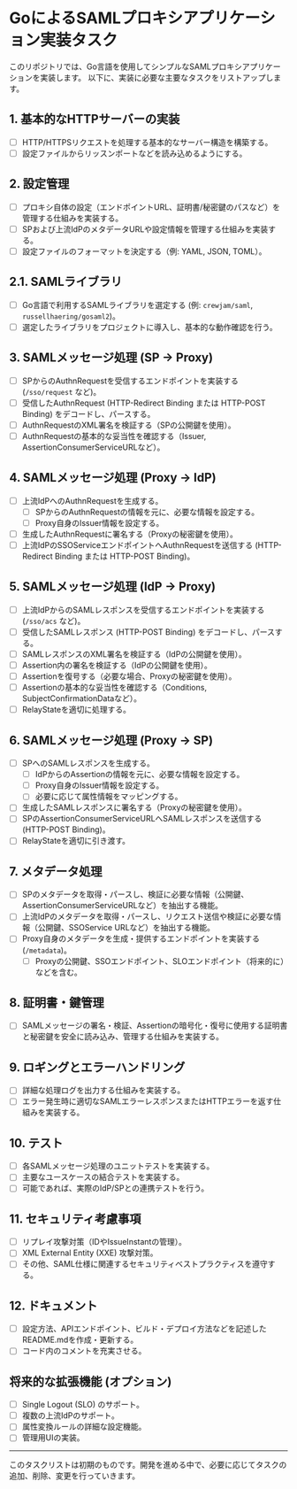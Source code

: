 # GoによるSAMLプロキシアプリケーション実装タスク

このリポジトリでは、Go言語を使用してシンプルなSAMLプロキシアプリケーションを実装します。
以下に、実装に必要な主要なタスクをリストアップします。

## 1. 基本的なHTTPサーバーの実装
- [ ] HTTP/HTTPSリクエストを処理する基本的なサーバー構造を構築する。
- [ ] 設定ファイルからリッスンポートなどを読み込めるようにする。

## 2. 設定管理
- [ ] プロキシ自体の設定（エンドポイントURL、証明書/秘密鍵のパスなど）を管理する仕組みを実装する。
- [ ] SPおよび上流IdPのメタデータURLや設定情報を管理する仕組みを実装する。
- [ ] 設定ファイルのフォーマットを決定する（例: YAML, JSON, TOML）。

## 2.1. SAMLライブラリ
- [ ] Go言語で利用するSAMLライブラリを選定する (例: `crewjam/saml`, `russellhaering/gosaml2`)。
- [ ] 選定したライブラリをプロジェクトに導入し、基本的な動作確認を行う。

## 3. SAMLメッセージ処理 (SP -> Proxy)
- [ ] SPからのAuthnRequestを受信するエンドポイントを実装する (`/sso/request` など)。
- [ ] 受信したAuthnRequest (HTTP-Redirect Binding または HTTP-POST Binding) をデコードし、パースする。
- [ ] AuthnRequestのXML署名を検証する（SPの公開鍵を使用）。
- [ ] AuthnRequestの基本的な妥当性を確認する（Issuer, AssertionConsumerServiceURLなど）。

## 4. SAMLメッセージ処理 (Proxy -> IdP)
- [ ] 上流IdPへのAuthnRequestを生成する。
    - [ ] SPからのAuthnRequestの情報を元に、必要な情報を設定する。
    - [ ] Proxy自身のIssuer情報を設定する。
- [ ] 生成したAuthnRequestに署名する（Proxyの秘密鍵を使用）。
- [ ] 上流IdPのSSOServiceエンドポイントへAuthnRequestを送信する (HTTP-Redirect Binding または HTTP-POST Binding)。

## 5. SAMLメッセージ処理 (IdP -> Proxy)
- [ ] 上流IdPからのSAMLレスポンスを受信するエンドポイントを実装する (`/sso/acs` など)。
- [ ] 受信したSAMLレスポンス (HTTP-POST Binding) をデコードし、パースする。
- [ ] SAMLレスポンスのXML署名を検証する（IdPの公開鍵を使用）。
- [ ] Assertion内の署名を検証する（IdPの公開鍵を使用）。
- [ ] Assertionを復号する（必要な場合、Proxyの秘密鍵を使用）。
- [ ] Assertionの基本的な妥当性を確認する（Conditions, SubjectConfirmationDataなど）。
- [ ] RelayStateを適切に処理する。

## 6. SAMLメッセージ処理 (Proxy -> SP)
- [ ] SPへのSAMLレスポンスを生成する。
    - [ ] IdPからのAssertionの情報を元に、必要な情報を設定する。
    - [ ] Proxy自身のIssuer情報を設定する。
    - [ ] 必要に応じて属性情報をマッピングする。
- [ ] 生成したSAMLレスポンスに署名する（Proxyの秘密鍵を使用）。
- [ ] SPのAssertionConsumerServiceURLへSAMLレスポンスを送信する (HTTP-POST Binding)。
- [ ] RelayStateを適切に引き渡す。

## 7. メタデータ処理
- [ ] SPのメタデータを取得・パースし、検証に必要な情報（公開鍵、AssertionConsumerServiceURLなど）を抽出する機能。
- [ ] 上流IdPのメタデータを取得・パースし、リクエスト送信や検証に必要な情報（公開鍵、SSOService URLなど）を抽出する機能。
- [ ] Proxy自身のメタデータを生成・提供するエンドポイントを実装する (`/metadata`)。
    - [ ] Proxyの公開鍵、SSOエンドポイント、SLOエンドポイント（将来的に）などを含む。

## 8. 証明書・鍵管理
- [ ] SAMLメッセージの署名・検証、Assertionの暗号化・復号に使用する証明書と秘密鍵を安全に読み込み、管理する仕組みを実装する。

## 9. ロギングとエラーハンドリング
- [ ] 詳細な処理ログを出力する仕組みを実装する。
- [ ] エラー発生時に適切なSAMLエラーレスポンスまたはHTTPエラーを返す仕組みを実装する。

## 10. テスト
- [ ] 各SAMLメッセージ処理のユニットテストを実装する。
- [ ] 主要なユースケースの結合テストを実装する。
- [ ] 可能であれば、実際のIdP/SPとの連携テストを行う。

## 11. セキュリティ考慮事項
- [ ] リプレイ攻撃対策（IDやIssueInstantの管理）。
- [ ] XML External Entity (XXE) 攻撃対策。
- [ ] その他、SAML仕様に関連するセキュリティベストプラクティスを遵守する。

## 12. ドキュメント
- [ ] 設定方法、APIエンドポイント、ビルド・デプロイ方法などを記述したREADME.mdを作成・更新する。
- [ ] コード内のコメントを充実させる。

## 将来的な拡張機能 (オプション)
- [ ] Single Logout (SLO) のサポート。
- [ ] 複数の上流IdPのサポート。
- [ ] 属性変換ルールの詳細な設定機能。
- [ ] 管理用UIの実装。

---

このタスクリストは初期のものです。開発を進める中で、必要に応じてタスクの追加、削除、変更を行っていきます。
